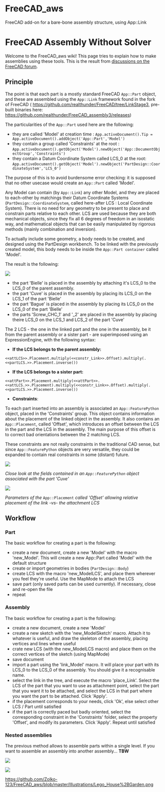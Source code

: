 # FreeCAD_aws

FreeCAD add-on for a bare-bone assembly structure, using App::Link

# FreeCAD Assembly Without Solver

Welcome to the FreeCAD_aws wiki! This page tries to explain how to make assemblies using these tools. This is the result from [discussions on the FreeCAD forum](https://forum.freecadweb.org/viewtopic.php?f=20&t=32843).


## Principle

The point is that each part is a mostly standard FreeCAD `App::Part` object, and these are assembled using the `App::Link` framework found in the fork of FreeCAD ( https://github.com/realthunder/FreeCAD/tree/LinkStage3, pre-built binaries here: https://github.com/realthunder/FreeCAD_assembly3/releases)

The particularities of the `App::Part` used here are the following:
* they are called 'Model' at creation time :
`App.activeDocument().Tip = App.activeDocument().addObject('App::Part','Model')`
* they contain a group called 'Constraints' at the root :
`App.activeDocument().getObject('Model').newObject('App::DocumentObjectGroup','Constraints')`
* they contain a Datum Coordinate System called LCS_0 at the root:
`App.activeDocument().getObject('Model').newObject('PartDesign::CoordinateSystem','LCS_0')`

The purpose of this is to avoid burdensome error checking: it is supposed that no other usecase would create an `App::Part` called 'Model'.

Any Model can contain (by `App::Link`) any other Model, and they are placed to each-other by matchings their Datum Coordinate Systems (`PartDesign::CoordinateSystem`, called here-after LCS : Local Coordinate System). There is no need for any geometry to be present to place and constrain parts relative to each other. LCS are used because they are both mechanical objects, since they fix all 6 degrees of freedom in an isostatic way, and mathematical objects that can be easily manipulated by rigorous methods (mainly combination and inversion).

To actually include some geometry, a body needs to be created, and designed using the PartDesign workbench. To be linked with the previously created model, this body needs to be inside the `App::Part container` called 'Model'.  

The result is the following:

![](https://github.com/Zolko-123/FreeCAD_aws/blob/master/Illustrations/asm_Bielle_tree_arrows.png)

* the part 'Bielle' is placed in the assembly by attaching it's LCS_0 to the LCS_0 of the parent assembly. 
* the part 'Cuve' is placed in the assembly by placing its LCS_0 on the LCS_1 of the part 'Bielle'
* the part 'Bague' is placed in the assembly by placing its LCS_0 on the LCS_0 of the part 'Bielle'
* the parts 'Screw_CHC_1' and '_2' are placed in the assembly by placing theire LCS_0 on the LCS_1 and LCS_2 of the part 'Cuve'

The 2 LCS - the one in the linked part and the one in the assembly, be it from the parent assembly or a sister part - are superimposed using an ExpressionEngine, with the following syntax:

* **If the LCS belongs to the parent assembly:**

`<<attLCS>>.Placement.multiply(<<constr_Link>>.Offset).multiply(.<<partLCS.>>.Placement.inverse())`

* **If the LCS belongs to a sister part:**

`<<attPart>>.Placement.multiply(<<attPart>>.<<attLCS.>>.Placement).multiply(<<constr_Link>>.Offset).multiply(.<<partLCS.>>.Placement.inverse())`

* **Constraints**:

To each part inserted into an assembly is associated an `App::FeaturePython` object, placed in the 'Constraints' group. This object contains information about the placement of the linked object in the assembly. It also contains an `App::Placement`, called 'Offset', which introduces an offset between the LCS in the part and the LCS in the assembly. The main purpose of this offset is to correct bad orientations between the 2 matching LCS. 

These constraints are not really constraints in the traditional CAD sense, but since `App::FeaturePython` objects are very versatile, they could be expanded to contain real constraints in some (distant) future.

![](https://github.com/Zolko-123/FreeCAD_aws/blob/master/Illustrations/asm_Bielle_constr_Offset.png)

_Close look at the fields contained in an _`App::FeaturePython`_ object associated with the part 'Cuve'_

![](https://github.com/Zolko-123/FreeCAD_aws/blob/master/Illustrations/asm_Bielle_demo.png)

_Parameters of the_ `App::Placement` _called 'Offset' allowing relative placement of the link -vs- the attachment LCS_

## Workflow

### Part

The basic workflow for creating a part is the following:

* create a new document, create a new 'Model' with the macro 'new_Model'. This will create a new App::Part called 'Model' with the default structure
* create or import geometries in bodies (`PartDesign::Body`)
* create LCS with the macro 'new_ModelLCS', and place them wherever you feel they're useful. Use the MapMode to attach the LCS
* save part (only saved parts can be used currently). If necessary, close and re-open the file
* repeat

### Assembly

The basic workflow for creating a part is the following:

* create a new document, create a new 'Model'
* create a new sketch with the 'new_ModelSketch' macro. Attach it to whatever is useful, and draw the skeleton of the assembly, placing vertices and lines where useful
* crate new LCS (with the new_ModelLCS macro) and place them on the correct vertices of the sketch (using MapMode)
* save document
* import a part using the 'link_Model' macro. It will place your part with its LCS_0 to the LCS_0 of the assembly. You should give it a recognisable name. 
* select the link in the tree, and execute the macro 'place_Link'. Select the LCS of the part that you want to use as attachment point, select the part that you want it to be attached, and select the LCS in that part where you want the part to be attached. Click 'Apply'. 
* if the placement corresponds to your needs, click 'Ok', else select other LCS / Part until satisfied
* if the part is correctly paced but badly oriented, select the corresponding constraint in the 'Constraints' folder, select the property 'Offset', and modify its parameters. Click 'Apply'. Repeat until satisfied

### Nested assemblies

The previous method allows to assemble parts within a single level. If you want to assemble an assembly into another assembly... **TBW**

![](https://github.com/Zolko-123/FreeCAD_aws/blob/master/Illustrations/asm_V4_2pistons.gif)

![](https://github.com/Zolko-123/FreeCAD_aws/blob/master/Illustrations/Lego_House%2BGarden.png)


https://github.com/Zolko-123/FreeCAD_aws/blob/master/Illustrations/Lego_House%2BGarden.png
